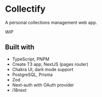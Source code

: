 # Collectify

A personal collections management web app.

_WIP_

## Built with

- TypeScript, PNPM
- Create T3 app, NextJS (pages router)
- Chakra UI, dark mode support
- PostgreSQL, Prisma
- Zod
- Next-auth with OAuth provider
- i18next
